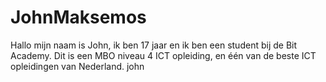 # JohnMaksemos
Hallo mijn naam is John, ik ben 17 jaar en ik ben een student bij de Bit Academy. Dit is een MBO niveau 4 ICT opleiding, en één van de beste ICT opleidingen van Nederland. john 
